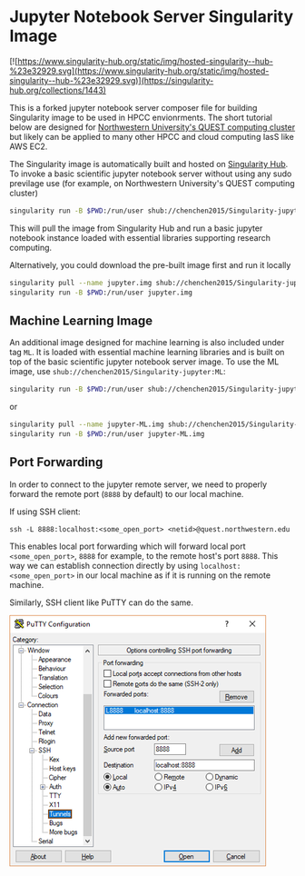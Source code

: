 # Jupyter Notebook Server Singularity Image
[![https://www.singularity-hub.org/static/img/hosted-singularity--hub-%23e32929.svg](https://www.singularity-hub.org/static/img/hosted-singularity--hub-%23e32929.svg)](https://singularity-hub.org/collections/1443)

This is a forked jupyter notebook server composer file for building Singularity image to be used in HPCC envionrments. The short tutorial below are designed for [Northwestern University's QUEST computing cluster](https://www.it.northwestern.edu/research/user-services/quest/overview.html) but likely can be applied to many other HPCC and cloud computing IasS like AWS EC2.

The Singularity image is automatically built and hosted on [Singularity Hub](https://www.singularity-hub.org). To invoke a basic scientific jupyter notebook server without using any sudo previlage use (for example, on Northwestern University's QUEST computing cluster)

```bash
singularity run -B $PWD:/run/user shub://chenchen2015/Singularity-jupyter
```
This will pull the image from Singularity Hub and run a basic jupyter notebook instance loaded with essential libraries supporting research computing.

Alternatively, you could download the pre-built image first and run it locally
```bash
singularity pull --name jupyter.img shub://chenchen2015/Singularity-jupyter
singularity run -B $PWD:/run/user jupyter.img
```

## Machine Learning Image
An additional image designed for machine learning is also included under tag `ML`. It is loaded with essential machine learning libraries and is built on top of the basic scientific jupyter notebook server image. To use the ML image, use `shub://chenchen2015/Singularity-jupyter:ML`:
```bash
singularity run -B $PWD:/run/user shub://chenchen2015/Singularity-jupyter:ML
```
or 
```bash
singularity pull --name jupyter-ML.img shub://chenchen2015/Singularity-jupyter:ML
singularity run -B $PWD:/run/user jupyter-ML.img
```

## Port Forwarding
In order to connect to the jupyter remote server, we need to properly forward the remote port (`8888` by default) to our local machine.

If using SSH client:
```
ssh -L 8888:localhost:<some_open_port> <netid>@quest.northwestern.edu
```
This enables local port forwarding which will forward local port `<some_open_port>`, `8888` for example, to the remote host's port `8888`. This way we can establish connection directly by using `localhost:<some_open_port>` in our local machine as if it is running on the remote machine.

Similarly, SSH client like PuTTY can do the same.

![](/imgs/port-forwarding-PuTTY.png)
